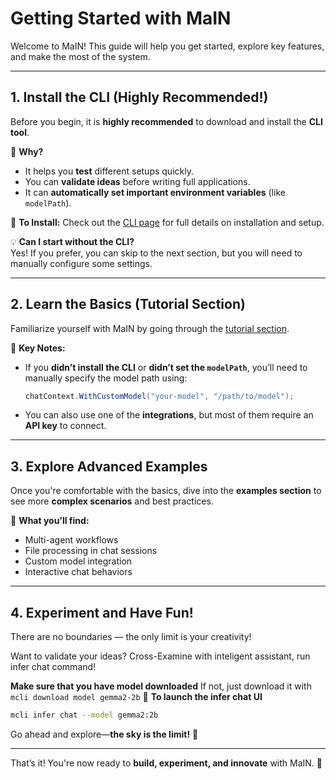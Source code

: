 

# **Getting Started with MaIN**  

Welcome to MaIN! This guide will help you get started, explore key features, and make the most of the system.  

---

## **1. Install the CLI (Highly Recommended!)**  

Before you begin, it is **highly recommended** to download and install the **CLI tool**.  

🔹 **Why?**  
- It helps you **test** different setups quickly.  
- You can **validate ideas** before writing full applications.  
- It can **automatically set important environment variables** (like `modelPath`).  

📌 **To Install:** Check out the [CLI page](#/doc/cli) for full details on installation and setup.  

💡 **Can I start without the CLI?**  
Yes! If you prefer, you can skip to the next section, but you will need to manually configure some settings.  

---

## **2. Learn the Basics (Tutorial Section)**  

Familiarize yourself with MaIN by going through the [tutorial section](#/doc/tutorial).  

🔹 **Key Notes:**  
- If you **didn’t install the CLI** or **didn’t set the `modelPath`**, you’ll need to manually specify the model path using:  
  ```csharp
  chatContext.WithCustomModel("your-model", "/path/to/model");
  ```  
- You can also use one of the **integrations**, but most of them require an **API key** to connect.  

---

## **3. Explore Advanced Examples**  

Once you're comfortable with the basics, dive into the **examples section** to see more **complex scenarios** and best practices.  

🔹 **What you’ll find:**  
- Multi-agent workflows  
- File processing in chat sessions  
- Custom model integration  
- Interactive chat behaviors  

---

## **4. Experiment and Have Fun!**  

There are no boundaries — the only limit is your creativity!
  
Want to validate your ideas? Cross-Examine with inteligent assistant, run infer chat command!

**Make sure that you have model downloaded** If not, just download it with `mcli download model gemma2-2b`
🚀 **To launch the infer chat UI**  
```sh
mcli infer chat --model gemma2:2b
```  

Go ahead and explore—**the sky is the limit!** 🎉  

---

That’s it! You're now ready to **build, experiment, and innovate** with MaIN. 🚀